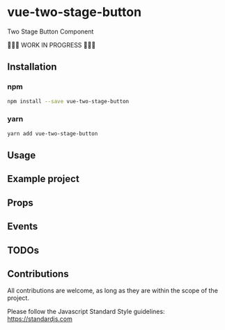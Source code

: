 vue-two-stage-button
=============

Two Stage Button Component

🚧🚧🚧 WORK IN PROGRESS 🚧🚧🚧



## Installation

### npm

``` sh
npm install --save vue-two-stage-button
```
### yarn

``` sh
yarn add vue-two-stage-button
```

## Usage


## Example project


## Props

   
## Events


## TODOs


## Contributions

All contributions are welcome, as long as they are within the scope of the project.

Please follow the Javascript Standard Style guidelines:
https://standardjs.com
